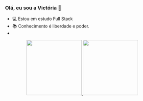 ### Olá, eu sou a Victória 👋

- 💻 Estou em estudo Full Stack
- 📚 Conhecimento é liberdade e poder.
- 
<div align="center">
  <a href="https://github.com/vmc13">
  <img height="180em" src="https://github-readme-stats.vercel.app/api?username=vmc13&show_icons=true&theme=dracula&include_all_commits=true&count_private=true"/>
  <img height="180em" src="https://github-readme-stats.vercel.app/api/top-langs/?username=vmc13&layout=compact&langs_count=7&theme=dracula"/>
</div>
